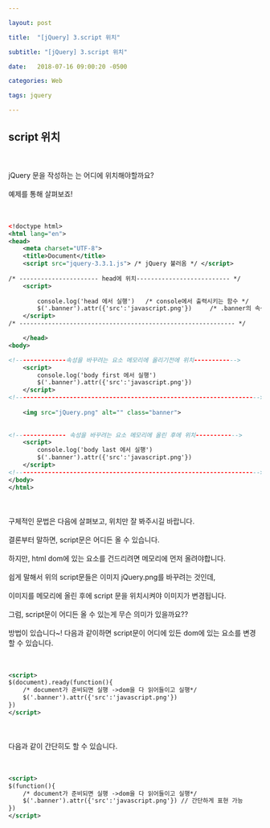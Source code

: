 ```yaml
---

layout: post

title:  "[jQuery] 3.script 위치"

subtitle: "[jQuery] 3.script 위치"

date:   2018-07-16 09:00:20 -0500

categories: Web

tags: jquery

---
```


## script 위치

<br>
<br>
jQuery 문을 작성하는 <script></script>는 어디에 위치해야할까요?
<br>
<br>
예제를 통해 살펴보죠!
<br>
<br>
<br>

```xml
<!doctype html>
<html lang="en">
<head>
	<meta charset="UTF-8">
	<title>Document</title>
	<script src="jquery-3.3.1.js"> /* jQuery 불러옴 */ </script> 
	
/* ---------------------- head에 위치-------------------------- */
	<script> 
		
		console.log('head 에서 실행') 	/* console에서 출력시키는 함수 */
		$('.banner').attr({'src':'javascript.png'}) 	/* .banner의 속성을 변경 */
	</script>
/* ------------------------------------------------------------ */

	</head>
<body>

<!--------------속성을 바꾸려는 요소 메모리에 올리기전에 위치------------>
	<script>
		console.log('body first 에서 실행')
		$('.banner').attr({'src':'javascript.png'})
	</script>
<!-------------------------------------------------------------------->    
    
	<img src="jQuery.png" alt="" class="banner">
    
    
<!-------------- 속성을 바꾸려는 요소 메모리에 올린 후에 위치------------>
	<script>
		console.log('body last 에서 실행')
		$('.banner').attr({'src':'javascript.png'}) 
	</script>
<!-------------------------------------------------------------------->  
</body>
</html>	
```

<br>
<br>
구체적인 문법은 다음에 살펴보고, <script></script> 위치만 잘 봐주시길 바랍니다.
<br>
<br>
결론부터 말하면, script문은 어디든 올 수 있습니다.
<br>
<br>
하지만, html dom에 있는 요소를 건드리려면 메모리에 먼저 올려야합니다.
<br>
<br>
쉽게 말해서 위의 script문들은 이미지 jQuery.png를 바꾸려는 것인데,
<br>
<br>
이미지를 메모리에 올린 후에  script 문을 위치시켜야 이미지가 변경됩니다.
<br>
<br>
그럼, script문이 어디든 올 수 있는게 무슨 의미가 있을까요??
<br>
<br>
방법이 있습니다~! 다음과 같이하면 script문이 어디에 있든 dom에 있는 요소를 변경할 수 있습니다.
<br>
<br>
<br>

```xml
<script>
$(document).ready(function(){
	/* document가 준비되면 실행 ->dom을 다 읽어들이고 실행*/
	$('.banner').attr({'src':'javascript.png'}) 
})
</script>
```

<br>
<br>
다음과 같이 간단히도 할 수 있습니다.
<br>
<br>
<br>

```xml
<script>
$(function(){
	/* document가 준비되면 실행 ->dom을 다 읽어들이고 실행*/
	$('.banner').attr({'src':'javascript.png'}) // 간단하게 표현 가능
})
</script>
```
